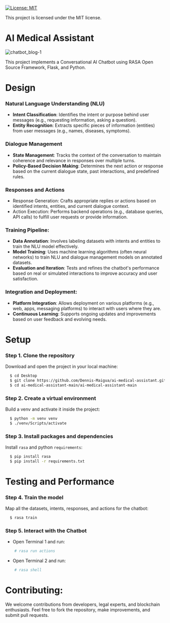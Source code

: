 [![License: MIT](https://img.shields.io/badge/License-MIT-yellow.svg)](https://opensource.org/licenses/MIT)

This project is licensed under the MIT license.

# AI Medical Assistant

![chatbot_blog-1](https://github.com/Dennis-Maigua/ai-medical-assistant/assets/32156551/37f7de8b-e13c-42fd-a711-09d6122677cb)

This project implements a Conversational AI Chatbot using RASA Open Source Framework, Flask, and Python.

# Design

### Natural Language Understanding (NLU)
- **Intent Classification**: Identifies the intent or purpose behind user messages (e.g., requesting information, asking a question).
- **Entity Recognition**: Extracts specific pieces of information (entities) from user messages (e.g., names, diseases, symptoms).

### Dialogue Management
- **State Management**: Tracks the context of the conversation to maintain coherence and relevance in responses over multiple turns.
- **Policy-Based Decision Making**: Determines the next action or response based on the current dialogue state, past interactions, and predefined rules.

### Responses and Actions
- Response Generation: Crafts appropriate replies or actions based on identified intents, entities, and current dialogue context.
- Action Execution: Performs backend operations (e.g., database queries, API calls) to fulfill user requests or provide information.
  
### Training Pipeline:
- **Data Annotation**: Involves labeling datasets with intents and entities to train the NLU model effectively.
- **Model Training**: Uses machine learning algorithms (often neural networks) to train NLU and dialogue management models on annotated datasets.
- **Evaluation and Iteration**: Tests and refines the chatbot's performance based on real or simulated interactions to improve accuracy and user satisfaction.

### Integration and Deployment:
- **Platform Integration**: Allows deployment on various platforms (e.g., web, apps, messaging platforms) to interact with users where they are.
- **Continuous Learning**: Supports ongoing updates and improvements based on user feedback and evolving needs.

# Setup

### Step 1. Clone the repository

Download and open the project in your local machine:

  ```bash
    $ cd Desktop
    $ git clone https://github.com/Dennis-Maigua/ai-medical-assistant.git
    $ cd ai-medical-assistant-main/ai-medical-assistant-main
  ```

### Step 2. Create a virtual environment

Build a venv and activate it inside the project:

   ```bash
     $ python -m venv venv
     $ ./venv/Scripts/activate
   ```
   
### Step 3. Install packages and dependencies

Install `rasa` and python `requirements`:
  
   ```bash
     $ pip install rasa
     $ pip install -r requirements.txt
   ```

# Testing and Performance

### Step 4. Train the model

Map all the datasets, intents, responses, and actions for the chatbot:
  
   ```bash
     $ rasa train
   ```

### Step 5. Interact with the Chatbot

- Open Terminal 1 and run:

```bash
    # rasa run actions
```

- Open Terminal 2 and run:

```bash
    # rasa shell
```

# Contributing:

We welcome contributions from developers, legal experts, and blockchain enthusiasts. Feel free to fork the repository, make improvements, and submit pull requests.
